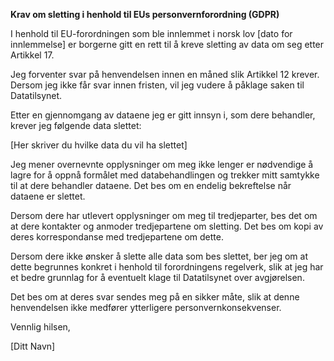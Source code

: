 **Krav om sletting i henhold til EUs personvernforordning (GDPR)**

I henhold til EU-forordningen som ble innlemmet i norsk lov [dato for innlemmelse] er borgerne gitt en rett til å kreve sletting av data om seg etter Artikkel 17.

Jeg forventer svar på henvendelsen innen en måned slik Artikkel 12 krever. Dersom jeg ikke får svar innen fristen, vil jeg vudere å påklage saken til Datatilsynet.

Etter en gjennomgang av dataene jeg er gitt innsyn i, som dere behandler, krever jeg følgende data slettet:

[Her skriver du hvilke data du vil ha slettet]

Jeg mener overnevnte opplysninger om meg ikke lenger er nødvendige å lagre for å oppnå formålet med databehandlingen og trekker mitt samtykke til at dere behandler dataene. Det bes om en endelig bekreftelse når dataene er slettet.

Dersom dere har utlevert opplysninger om meg til tredjeparter, bes det om at dere kontakter og anmoder tredjepartene om sletting. Det bes om kopi av deres korrespondanse med tredjepartene om dette.

Dersom dere ikke ønsker å slette alle data som bes slettet, ber jeg om at dette begrunnes konkret i henhold til forordningens regelverk, slik at jeg har et bedre grunnlag for å eventuelt klage til Datatilsynet over avgjørelsen.

Det bes om at deres svar sendes meg på en sikker måte, slik at denne henvendelsen ikke medfører ytterligere personvernkonsekvenser.

Vennlig hilsen,

[Ditt Navn]
